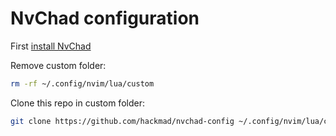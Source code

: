 # NvChad configuration

First [install NvChad](https://nvchad.com/docs/quickstart/install)

Remove custom folder:
```bash
rm -rf ~/.config/nvim/lua/custom
```

Clone this repo in custom folder:
```bash
git clone https://github.com/hackmad/nvchad-config ~/.config/nvim/lua/custom
```
